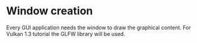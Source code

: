# Window creation

Every GUI application needs the window to draw the graphical content.
For Vulkan 1.3 tutorial the GLFW library will be used.
